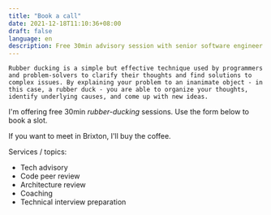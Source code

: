 ```yaml
---
title: "Book a call"
date: 2021-12-18T11:10:36+08:00
draft: false
language: en
description: Free 30min advisory session with senior software engineer Thomas Seropian
---
```


`Rubber ducking is a simple but effective technique used by programmers and problem-solvers to clarify their thoughts and find solutions to complex issues. By explaining your problem to an inanimate object - in this case, a rubber duck - you are able to organize your thoughts, identify underlying causes, and come up with new ideas.`


I'm offering free 30min _rubber-ducking_ sessions. Use the form below to book a slot. 

If you want to meet in Brixton, I'll buy the coffee.

Services / topics: 
- Tech advisory
- Code peer review
- Architecture review
- Coaching
- Technical interview preparation

<!-- Calendly inline widget begin -->
<div class="calendly-inline-widget" data-url="https://calendly.com/tseropian/30min-chat?hide_landing_page_details=1&hide_gdpr_banner=1" style="min-width:320px;height:900px;"></div>
<script type="text/javascript" src="https://assets.calendly.com/assets/external/widget.js" async></script>
<!-- Calendly inline widget end -->

